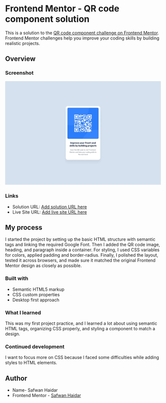 # Frontend Mentor - QR code component solution

This is a solution to the [QR code component challenge on Frontend Mentor](https://www.frontendmentor.io/challenges/qr-code-component-iux_sIO_H). Frontend Mentor challenges help you improve your coding skills by building realistic projects. 
## Overview

### Screenshot

![](./design/Screenshot-desktop.jpg)
 
### Links

- Solution URL: [Add solution URL here](https://your-solution-url.com)
- Live Site URL: [Add live site URL here](https://your-live-site-url.com)

## My process
I started the project by setting up the basic HTML structure with semantic tags and linking the required Google Font. Then I added the QR code image, heading, and paragraph inside a container. For styling, I used CSS variables for colors, applied padding and border-radius. Finally, I polished the layout, tested it across browsers, and made sure it matched the original Frontend Mentor design as closely as possible.

### Built with

- Semantic HTML5 markup
- CSS custom properties
- Desktop first approach

### What I learned

This was my first project practice, and I learned a lot about using semantic HTML tags, organizing CSS properly, and styling a component to match a design.



### Continued development

I want to focus more on CSS because I faced some difficulties while adding styles to HTML elements.



## Author

- Name- Safwan Haidar
- Frontend Mentor - [Safwan Haidar](https://www.frontendmentor.io/profile/SafwanHaidar)



